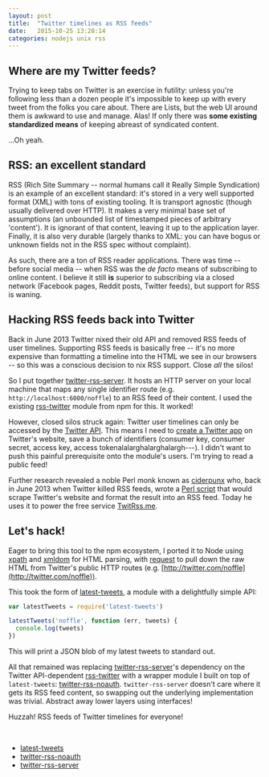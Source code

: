 ```yaml
---
layout: post
title:  "Twitter timelines as RSS feeds"
date:   2015-10-25 13:28:14
categories: nodejs unix rss
---
```


## Where are my Twitter feeds?

Trying to keep tabs on Twitter is an exercise in futility: unless you're
following less than a dozen people it's impossible to keep up with every tweet
from the folks you care about. There are Lists, but the web UI around them is
awkward to use and manage. Alas! If only there was **some existing standardized
means** of keeping abreast of syndicated content.

...Oh yeah.


## RSS: an excellent standard

RSS (Rich Site Summary -- normal humans call it Really Simple Syndication) is an
example of an excellent standard: it's stored in a very well supported format
(XML) with tons of existing tooling. It is transport agnostic (though usually
delivered over HTTP). It makes a very minimal base set of assumptions (an
unbounded list of timestamped pieces of arbitrary 'content'). It is ignorant of
that content, leaving it up to the application layer. Finally, it is also very
durable (largely thanks to XML: you can have bogus or unknown fields not in the
RSS spec without complaint).

As such, there are a ton of RSS reader applications. There was time -- before
social media -- when RSS was the *de facto* means of subscribing to online
content. I believe it still **is** superior to subscribing via a closed network
(Facebook pages, Reddit posts, Twitter feeds), but support for RSS is waning.


## Hacking RSS feeds back into Twitter

Back in June 2013 Twitter nixed their old API and removed RSS feeds of user
timelines. Supporting RSS feeds is basically free -- it's no more expensive than
formatting a timeline into the HTML we see in our browsers -- so this was a
conscious decision to nix RSS support. Close *all* the silos!

So I put together
[twitter-rss-server](https://github.com/noffle/twitter-rss-server). It hosts an
HTTP server on your local machine that maps any single identifier route (e.g.
`http://localhost:6000/noffle`) to an RSS feed of their content. I used the
existing [rss-twitter](https://www.npmjs.com/package/rss-twitter) module from
npm for this. It worked!

However, closed silos struck again: Twitter user timelines can only be accessed
by the [Twitter API](https://dev.twitter.com/overview/documentation). This means
I need to [create a Twitter app](https://apps.twitter.com/) on Twitter's
website, save a bunch of identifiers (consumer key, consumer secret, access key,
access tokenalalarghalarghalargh---). I didn't want to push this painful
prerequisite onto the module's users. I'm trying to read a public feed!

Further research revealed a noble Perl monk known as
[ciderpunx](http://perlmonks.org/?node_id=373188) who, back in June 2013 when
Twitter killed RSS feeds, wrote a [Perl
script](http://perlmonks.org/?node_id=1039382) that would scrape Twitter's
website and format the result into an RSS feed. Today he uses it to power the
free service [TwitRss.me](https://twitrss.me/).


## Let's hack!

Eager to bring this tool to the npm ecosystem, I ported it to Node using
[xpath](https://www.npmjs.com/package/xpath) and
[xmldom](https://www.npmjs.com/package/xmldom) for HTML parsing, with
[request](https://www.npmjs.com/package/request) to pull down the raw HTML from
Twitter's public HTTP routes (e.g.
[http://twitter.com/noffle](http://twitter.com/noffle)).

This took the form of [latest-tweets](https://github.com/noffle/latest-tweets),
a module with a delightfully simple API:

```js
var latestTweets = require('latest-tweets')

latestTweets('noffle', function (err, tweets) {
  console.log(tweets)
})
```

This will print a JSON blob of my latest tweets to standard out.

All that remained was replacing
[twitter-rss-server](https://github.com/noffle/twitter-rss-server)'s dependency
on the Twitter API-dependent
[rss-twitter](https://www.npmjs.com/package/rss-twitter) with a wrapper module I
built on top of `latest-tweets`:
[twitter-rss-noauth](https://github.com/noffle/twitter-rss-noauth).
`twitter-rss-server` doesn't care where it gets its RSS feed content, so
swapping out the underlying implementation was trivial. Abstract away lower
layers using interfaces!

Huzzah! RSS feeds of Twitter timelines for everyone!

<br/>

 - [latest-tweets](https://github.com/noffle/latest-tweets)
 - [twitter-rss-noauth](https://github.com/noffle/twitter-rss-noauth)
 - [twitter-rss-server](https://github.com/noffle/twitter-rss-server)


